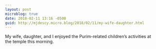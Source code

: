 ```yaml
---
layout: post
microblog: true
date: 2018-02-11 13:16 -0500
guid: http://mjdescy.micro.blog/2018/02/11/my-wife-daughter.html
---
```

My wife, daughter, and I enjoyed the Purim-related children’s activities at the temple this morning. 
